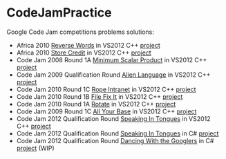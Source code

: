 CodeJamPractice
===============

Google Code Jam competitions problems solutions:

* Africa 2010 [Reverse Words](http://code.google.com/codejam/contest/351101/dashboard#s=p1) in VS2012 C++ [project](Africa2010-ReverseWords-cpp)
* Africa 2010 [Store Credit](http://code.google.com/codejam/contest/351101/dashboard#s=p0) in VS2012 C++ [project](Africa2010-StoreCredit-cpp)
* Code Jam 2008 Round 1A [Minimum Scalar Product](http://code.google.com/codejam/contest/32016/dashboard#s=p0) in VS2012 C++ [project](CodeJam2008Round1A-MinimumScalarProduct)
* Code Jam 2009 Qualification Round [Alien Language](http://code.google.com/codejam/contest/90101/dashboard#s=p0) in VS2012 C++ [project](CodeJam2009QualificationRound-AlienLanguage-cpp)
* Code Jam 2010 Round 1C [Rope Intranet](http://code.google.com/codejam/contest/619102/dashboard#s=p0) in VS2012 C++ [project](CJ2010R1C-RopeIntranet-cpp)
* Code Jam 2010 Round 1B [File Fix It](http://code.google.com/codejam/contest/635101/dashboard#s=p0) in VS2012 C++ [project](CJ2010R1B-FileFixIt-cpp)
* Code Jam 2010 Round 1A [Rotate](http://code.google.com/codejam/contest/544101/dashboard#s=p0) in VS2012 C++ [project](CJ2010R1A-Rotate-cpp)
* Code Jam 2009 Round 1C [All Your Base](http://code.google.com/codejam/contest/189252/dashboard#s=p0) in VS2012 C++ [project](CJ2009R1C-AllYourBase-cpp)
* Code Jam 2012 Qualification Round [Speaking In Tongues](https://code.google.com/codejam/contest/1460488/dashboard#s=p0) in VS2012 C++ [project](CJ2012QR-SpeakingInTongues-cpp)
* Code Jam 2012 Qualification Round [Speaking In Tongues](https://code.google.com/codejam/contest/1460488/dashboard#s=p0) in C# [project](CJ2012QR-SpeakingInTongues-cs)
* Code Jam 2012 Qualification Round [Dancing With the Googlers](https://code.google.com/codejam/contest/1460488/dashboard#s=p1) in C# [project](CJ2012QR-DancingWithTheGooglers-cs) (WIP)

